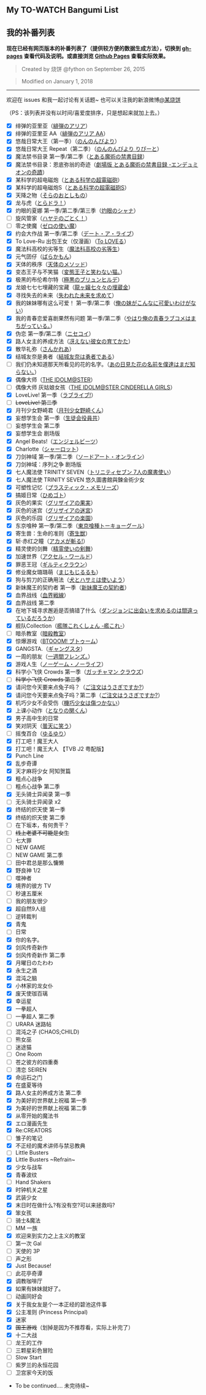 ## My TO-WATCH Bangumi List
## 我的补番列表


**现在已经有网页版本的补番列表了（提供较方便的数据生成方法），切换到 [gh-pages](https://github.com/fython/To-Watch-Bangumi-List/tree/gh-pages) 查看代码及说明。或直接浏览 [Github Pages](https://fython.github.io/To-Watch-Bangumi-List) 查看实际效果。**

> Created by 烧饼 @fython on September 26, 2015

> Modified on January 1, 2018

----

欢迎在 issues 和我一起讨论有关话题~ 也可以关注我的新浪微博[@某烧饼](http://weibo.com/1870051034)

（PS：该列表并没有以时间/喜爱度排序，只是想起来就加上去。）

- [x] 绯弹的亚里亚（[緋弾のアリア](http://myanimelist.net/anime/8630/Hidan_no_Aria)）
- [x] 绯弹的亚里亚 AA（[緋弾のアリア AA]()）
- [x] 悠哉日常大王（第一季）（[のんのんびより]()）
- [x] 悠哉日常大王 Repeat（第二季）（[のんのんびより りぴーと]()）
- [x] 魔法禁书目录 第一季/第二季（[とある魔術の禁書目録]()）
- [x] 魔法禁书目录：恩底弥翁的奇迹（[劇場版 とある魔術の禁書目録 -エンデュミオンの奇蹟]()）
- [x] 某科学的超电磁炮（[とある科学の超電磁砲]()）
- [x] 某科学的超电磁炮S（[とある科学の超電磁砲S]()）
- [x] 天降之物（[そらのおとしもの]()）
- [x] 龙与虎（[とらドラ！]()）
- [x] 灼眼的夏娜 第一季/第二季/第三季（[灼眼のシャナ]()）
- [ ] 旋风管家（[ハヤテのごとく！]()）
- [ ] 零之使魔（[ゼロの使い魔]()）
- [x] 约会大作战 第一季/第二季（[デート・ア・ライブ]()）
- [x] To Love-Ru 出包王女（仅漫画）（[To LOVEる]()）
- [x] 魔法科高校的劣等生（[魔法科高校の劣等生]()）
- [x] 元气囝仔（[ばらかもん]()）
- [x] 天体的秩序（[天体のメソッド]()）
- [x] 变态王子与不笑猫（[変態王子と笑わない猫。]()）
- [x] 极黑的布伦希尔特（[極黒のブリュンヒルデ]()）
- [x] 龙娘七七七埋藏的宝藏（[龍ヶ嬢七々々の埋蔵金]()）
- [x] 寻找失去的未来（[失われた未来を求めて]()）
- [x] 我的妹妹哪有这么可爱！ 第一季/第二季（[俺の妹がこんなに可愛いわけがない]()）
- [x] 我的青春恋爱喜剧果然有问题 第一季/第二季（[やはり俺の青春ラブコメはまちがっている。]()）
- [x] 伪恋 第一季/第二季（[ニセコイ]()）
- [x] 路人女主的养成方法（[冴えない彼女の育てかた]()）
- [x] 散华礼弥（[さんかれあ]()）
- [x] 结城友奈是勇者（[結城友奈は勇者である]()）
- [ ] 我们仍未知道那天所看见的花的名字。（[あの日見た花の名前を僕達はまだ知らない。]()）
- [x] 偶像大师（[THE IDOLM@STER]()）
- [ ] 偶像大师 灰姑娘女孩（[THE IDOLM@STER CINDERELLA GIRLS]()）
- [x] LoveLive! 第一季（[ラブライブ!]()）
- [ ] ~~LoveLive! 第二季~~
- [x] 月刊少女野崎君（[月刊少女野崎くん]()）
- [x] 妄想学生会 第一季（[生徒会役員共]()）
- [ ] 妄想学生会 第二季
- [x] 妄想学生会 剧场版
- [x] Angel Beats!（[エンジェルビーツ]()）
- [x] Charlotte（[シャーロット]()）
- [x] 刀剑神域 第一季/第二季（[ソードアート・オンライン]()）
- [x] 刀剑神域：序列之争 剧场版
- [x] 七人魔法使 TRINITY SEVEN（[トリニティセブン 7人の魔書使い]()）
- [x] 七人魔法使 TRINITY SEVEN 悠久圖書館與鍊金術少女
- [x] 可塑性记忆（[プラスティック・メモリーズ]()）
- [x] 搞姬日常（[ひめゴト]()）
- [x] 灰色的果实（[グリザイアの果実]()）
- [x] 灰色的迷宫（[グリザイアの迷宮]()）
- [x] 灰色的乐园（[グリザイアの楽園]()）
- [x] 东京喰种 第一季/第二季（[東京喰種トーキョーグール]()）
- [x] 寄生兽：生命的准则（[寄生獣]()）
- [x] 斩·赤红之瞳（[アカメが斬る!]()）
- [x] 精灵使的剑舞（[精霊使いの剣舞]()）
- [x] 加速世界（[アクセル・ワールド]()）
- [x] 罪恶王冠（[ギルティクラウン]()）
- [x] 修业魔女璐璐萌（[まじもじるるも]()）
- [x] 狗与剪刀的正确用法（[犬とハサミは使いよう]()）
- [x] 新妹魔王的契约者 第一季（[新妹魔王の契約者]()）
- [x] 血界战线（[血界戦線]()）
- [x] 血界战线 第二季
- [x] 在地下城寻求邂逅是否搞错了什么（[ダンジョンに出会いを求めるのは間違っているだろうか]()）
- [x] 舰队Collection（[艦隊これくしょん -艦これ-]()）
- [ ] 暗杀教室（[暗殺教室]()）
- [x] 惊爆游戏（[BTOOOM! ブトゥーム]()）
- [x] GANGSTA.（[ギャングスタ]()）
- [x] 一周的朋友（[一週間フレンズ。]()）
- [x] 游戏人生（[ノーゲーム・ノーライフ]()）
- [x] 科学小飞侠 Crowds 第一季（[ガッチャマン クラウズ]()）
- [ ] ~~科学小飞侠 Crowds 第二季~~
- [x] 请问您今天要来点兔子吗？（[ご注文はうさぎですか?]()）
- [x] 请问您今天要来点兔子吗？第二季（[ご注文はうさぎですか?]()）
- [x] 机巧少女不会受伤（[機巧少女は傷つかない]()）
- [x] 上课小动作（[となりの関くん]()）
- [x] 男子高中生的日常
- [x] 笑对阴天（[曇天に笑う]()）
- [ ] 摇曳百合（[ゆるゆり]()）
- [x] 打工吧！魔王大人
- [x] 打工吧！魔王大人 【TVB J2 粤配版】
- [x] Punch Line
- [x] 乱步奇谭
- [x] 天才麻将少女 阿知贺篇
- [x] 粗点心战争
- [ ] 粗点心战争 第二季
- [x] 无头骑士异闻录 第一季
- [ ] 无头骑士异闻录 x2
- [x] 终结的炽天使 第一季
- [x] 终结的炽天使 第二季
- [ ] 在下坂本，有何贵干？
- [ ] ~~线上老婆不可能是女生~~
- [ ] 七大罪
- [ ] NEW GAME
- [ ] NEW GAME 第二季
- [ ] 田中君总是那么慵懒
- [x] 野良神 1/2
- [ ] 噬神者
- [x] 境界的彼方 TV
- [ ] 秒速五厘米
- [ ] 我的朋友很少
- [x] 超自然9人组
- [ ] 逆转裁判
- [x] 青鬼
- [ ] 日常
- [x] 你的名字。
- [x] 剑风传奇新作
- [x] 剑风传奇新作 第二季
- [x] 月曜日のたわわ
- [x] 永生之酒
- [x] 混沌之脑
- [x] 小林家的龙女仆
- [x] 废天使珈百璃
- [x] 幸运星
- [x] 一拳超人
- [ ] 一拳超人 第二季
- [ ] URARA 迷路帖
- [ ] 混沌之子 (CHAOS;CHILD)
- [ ] 熊女巫
- [ ] 迷途猫
- [ ] One Room
- [ ] 苍之彼方的四重奏
- [ ] 清恋 SEIREN
- [x] 命运石之门
- [x] 在盛夏等待
- [x] 路人女主的养成方法 第二季
- [x] 为美好的世界献上祝福 第一季
- [x] 为美好的世界献上祝福 第二季
- [x] 从零开始的魔法书
- [x] エロ漫画先生
- [x] Re:CREATORS
- [ ] 雏子的笔记
- [x] 不正经的魔术讲师与禁忌教典
- [ ] Little Busters
- [x] Little Busters \~Refrain\~
- [x] 少女与战车
- [x] 青春波纹
- [ ] Hand Shakers
- [x] 时钟机关之星
- [x] 武装少女
- [x] 末日时在做什么?有没有空?可以来拯救吗?
- [x] 笨女孩
- [ ] 骑士&魔法
- [ ] MM 一族
- [x] 欢迎来到实力之上主义的教室
- [ ] 第一次 Gal
- [ ] 天使的 3P
- [ ] 声之形
- [x] Just Because!
- [ ] 此花亭奇谭
- [x] 调教咖啡厅
- [x] 如果有妹妹就好了。
- [ ] 动画同好会
- [x] 关于我女友是个一本正经的碧池这件事
- [x] 公主准则 (Princess Principal)
- [x] 迷家
- [x] ~~国王游戏~~（划掉是因为不推荐看，实际上补完了）
- [x] 十二大战
- [ ] 龙王的工作
- [ ] 三颗星彩色冒险
- [ ] Slow Start
- [ ] 紫罗兰的永恒花园
- [ ] 卫宫家今天的饭
- To be continued.... 未完待续~
